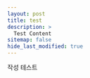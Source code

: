 ```yaml
---
layout: post
title: test
description: >
  Test Content
sitemap: false
hide_last_modified: true
---
```


작성 테스트